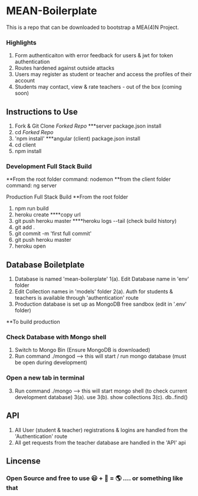 # MEAN-Boilerplate

This is a repo that can be downloaded to bootstrap a MEA(4)N Project. 

### Highlights 

1. Form authenticaiton with error feedback for users & jwt for token authentication
2. Routes hardened against outside attacks
3. Users may register as student or teacher and access the profiles of their account
4. Students may contact, view & rate teachers - out of the box (coming soon)

## Instructions to Use

1. Fork & Git Clone *Forked Repo*
***server package.json install
2. cd *Forked Repo*  
3. 'npm install' 
***angular (client) package.json install
4. cd client
5. npm install

### Development Full Stack Build
**From the root folder
command: nodemon
**from the client folder
command: ng server

Production Full Stack Build
**From the root folder
1. npm run build
2. heroku create
****copy url
3. git push heroku master
****heroku logs --tail (check build history)
4. git add .
5. git commit -m 'first full commit'
6. git push heroku master
7. heroku open

## Database Boiletplate

1. Database is named 'mean-boilerplate' 
  1(a). Edit Database name in 'env' folder
2. Edit Collection names in 'models' folder
  2(a). Auth for students & teachers is available through 'authentication' route
3. Production database is set up as MongoDB free sandbox (edit in '.env' folder) 

**To build production
  
### Check Database with Mongo shell 
  
1. Switch to Mongo Bin (Ensure MongoDB is downloaded)
2. Run command ./mongod --> this will start / run mongo database (must be open during development)
### Open a new tab in terminal
3. Run command ./mongo --> this will start mongo shell (to check current development database)
 3(a). use <database name>
 3(b). show collections
 3(c). db.<collection name>.find()

## API

1. All User (student & teacher) registrations & logins are handled from the 'Authentication' route
2. All get requests from the teacher database are handled in the 'API' api

## Lincense

### Open Source and free to use :smiley: + :hatching_chick: = :earth_americas: .... or something like that

